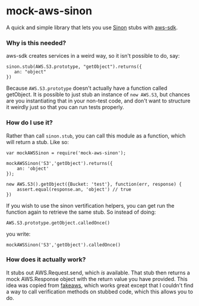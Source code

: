 # mock-aws-sinon

A quick and simple library that lets you use [Sinon](http://sinonjs.org) stubs with [aws-sdk](https://aws.amazon.com/sdk-for-node-js/).

### Why is this needed?

aws-sdk creates services in a weird way, so it isn't possible to do, say:

    sinon.stub(AWS.S3.prototype, "getObject").returns({
       an: "object"
    })
    
Because `AWS.S3.prototype` doesn't actually have a function called getObject. It is possible
to just stub an instance of `new AWS.S3`, but chances are you instantiating that in your non-test
code, and don't want to structure it weirdly just so that you can run tests properly.

### How do I use it?

Rather than call `sinon.stub`, you can call this module as a function, which will return a stub. Like so:

    var mockAWSSinon = require('mock-aws-sinon');
    
    mockAWSSinon('S3','getObject').returns({
        an: 'object'
    });
    
    new AWS.S3().getObject({Bucket: 'test'}, function(err, response) {
        assert.equal(response.an, 'object') // true
    })
    
If you wish to use the sinon vertification helpers, you can get run the function again to retrieve the same
stub. So instead of doing:

    AWS.S3.prototype.getObject.calledOnce()

you write:

    mockAWSSinon('S3','getObject').calledOnce()
    
### How does it actually work?

It stubs out AWS.Request.send, which *is* available. That stub then returns a mock AWS.Response object with the return value you have provided. This idea was copied from [fakeaws](https://github.com/k-kinzal/fakemock), which works great except that I couldn't find a way to call verification methods on stubbed code, which this allows you to do.
    
